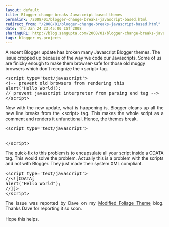 ```yaml
---
layout: default
title: Blogger change breaks Javascript based themes
permalink: /2008/01/blogger-change-breaks-javascript-based.html
redirect_from: "/2008/01/blogger-change-breaks-javascript-based.html"
date: Thu Jan 24 23:45:00 IST 2008
sharingURL: http://blog.sangupta.com/2008/01/blogger-change-breaks-javascript-based.html
tags: blogger my-projects
---
```

A recent Blogger update has broken many Javascript Blogger themes. The issue cropped up because of the way we code our Javascripts. Some of us are finicky enough to make them browser-safe for those old muggy browsers which don't recognize the &lt;script&gt; tag.
<p></p>
<pre class="brush: js">&lt;script type='text/javascript'&gt;<br>&lt;!-- prevent old browsers from rendering this<br>alert("Hello World!);<br>// prevent javascript interpreter from parsing end tag --&gt;<br>&lt;/script&gt;<br></pre>
<p align="justify">Now with the new update, what is happening is, Blogger cleans up all the new line breaks from the &lt;script&gt; tag. This makes the whole script as a comment and renders it unfunctional. Hence, the themes break.</p>
<pre class="brush: js">&lt;script type='text/javascript'&gt;<br>
    <!-- prevent old browsers from rendering this alert("Hello World!); // prevent javascript interpreter from parsing end tag --><br>&lt;/script&gt;<br></pre>
<p align="justify">The quick-fix to this problem is to encapsulate all your script inside a CDATA tag. This would solve the problem. Actually this is a problem with the scripts and not with Blogger. They just made their system XML compliant.</p>
<pre class="brush: js">&lt;script type='text/javascript'&gt;<br>//&lt;![CDATA[<br>alert("Hello World");<br>//]]&gt;<br>&lt;/script&gt;<br></pre>
<p align="justify">The issue was reported by Dave on my <a href="http://foliage-in-xml.blogspot.com/2007/12/modified-foliage-for-download.html">Modified Foliage Theme</a> blog. Thanks Dave for reporting it so soon.<br><br>Hope this helps.</p>
